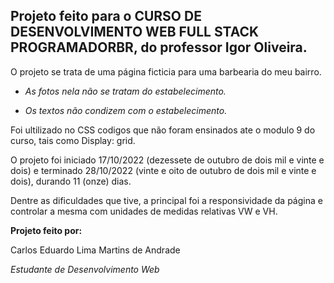 ## Projeto feito para o CURSO DE DESENVOLVIMENTO WEB FULL STACK PROGRAMADORBR, do professor Igor Oliveira.

O projeto se trata de uma página ficticia para uma barbearia do meu bairro.

* *As fotos nela não se tratam do estabelecimento.* 

* *Os textos não condizem com o estabelecimento.*

Foi ultilizado no CSS codigos que não foram ensinados ate o modulo 9 do curso, tais como Display: grid.

O projeto foi iniciado 17/10/2022 (dezessete de outubro de dois mil e vinte e dois) e terminado 28/10/2022 (vinte e oito de outubro de dois mil e vinte e dois), durando 11 (onze) dias.

Dentre as dificuldades que tive, a principal foi a responsividade da página e controlar a mesma com unidades de medidas relativas VW e VH.

**Projeto feito por:**

Carlos Eduardo Lima Martins de Andrade

*Estudante de Desenvolvimento Web*
